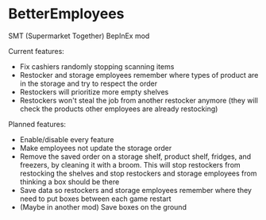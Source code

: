 # BetterEmployees
SMT (Supermarket Together) BepInEx mod

Current features:
- Fix cashiers randomly stopping scanning items
- Restocker and storage employees remember where types of product are in the storage and try to respect the order
- Restockers will prioritize more empty shelves
- Restockers won't steal the job from another restocker anymore (they will check the products other employees are already restocking)

Planned features:
- Enable/disable every feature
- Make employees not update the storage order
- Remove the saved order on a storage shelf, product shelf, fridges, and freezers, by cleaning it with a broom. This will stop restockers from restocking the shelves and stop restockers and storage employees from thinking a box should be there
- Save data so restockers and storage employees remember where they need to put boxes between each game restart
- (Maybe in another mod) Save boxes on the ground
